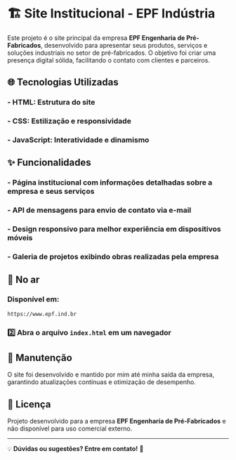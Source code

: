 # 🏗️ **Site Institucional - EPF Indústria**

Este projeto é o site principal da empresa **EPF Engenharia de Pré-Fabricados**, desenvolvido para apresentar seus produtos, serviços e soluções industriais no setor de pré-fabricados. O objetivo foi criar uma presença digital sólida, facilitando o contato com clientes e parceiros.

## 🌐 **Tecnologias Utilizadas**
### - **HTML**: Estrutura do site
### - **CSS**: Estilização e responsividade
### - **JavaScript**: Interatividade e dinamismo

## ✨ **Funcionalidades**
### - **Página institucional** com informações detalhadas sobre a empresa e seus serviços
### - **API de mensagens** para envio de contato via e-mail
### - **Design responsivo** para melhor experiência em dispositivos móveis
### - **Galeria de projetos** exibindo obras realizadas pela empresa

## 🚀 **No ar**
### Disponível em:
   ```sh
   https://www.epf.ind.br
   ```
### 2️⃣ Abra o arquivo `index.html` em um navegador

## 🔧 **Manutenção**
O site foi desenvolvido e mantido por mim até minha saída da empresa, garantindo atualizações contínuas e otimização de desempenho.

## 📄 **Licença**
Projeto desenvolvido para a empresa **EPF Engenharia de Pré-Fabricados** e não disponível para uso comercial externo.

---

💡 **Dúvidas ou sugestões? Entre em contato!** 🚀

